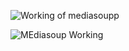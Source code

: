 ![Working of mediasoupp](https://github.com/Bhuminandan/mediasop-group/assets/134225833/7d5b940b-3e90-42bf-8c5c-7d28d618aab0)



![MEdiasoup Working](https://github.com/Bhuminandan/mediasop-group/assets/134225833/8fadea94-7371-4b10-9910-4e165bf121ab)
